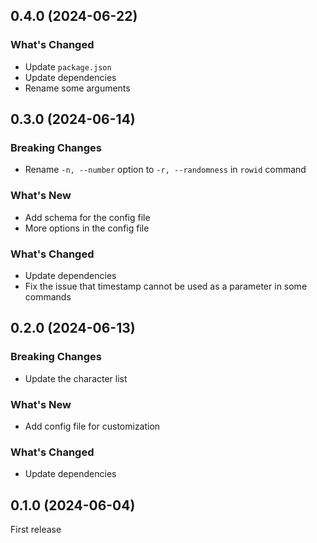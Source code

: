 ## 0.4.0 (2024-06-22)

### What's Changed

- Update `package.json`
- Update dependencies
- Rename some arguments

## 0.3.0 (2024-06-14)

### Breaking Changes

- Rename `-n, --number` option to `-r, --randomness` in `rowid` command

### What's New

- Add schema for the config file
- More options in the config file

### What's Changed

- Update dependencies
- Fix the issue that timestamp cannot be used as a parameter in some commands

## 0.2.0 (2024-06-13)

### Breaking Changes

- Update the character list

### What's New

- Add config file for customization

### What's Changed

- Update dependencies

## 0.1.0 (2024-06-04)

First release
